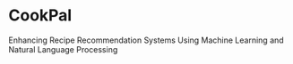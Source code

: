# CookPal
Enhancing Recipe Recommendation Systems Using Machine Learning and Natural Language Processing
